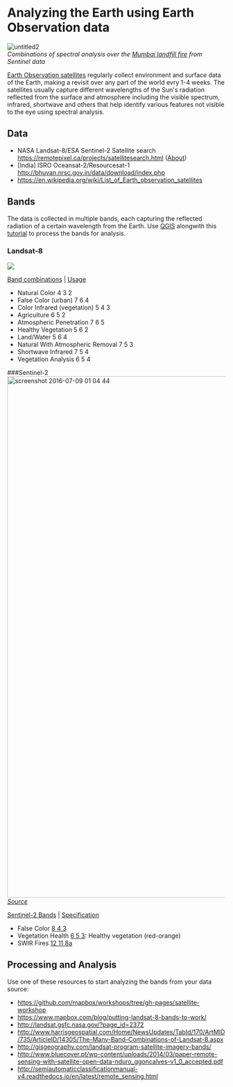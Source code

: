 # Analyzing the Earth using Earth Observation data

![untitled2](https://cloud.githubusercontent.com/assets/126868/16667445/24493b76-44aa-11e6-9c7f-96278c2f829d.gif)<br>
_Combinations of spectral analysis over the [Mumbai landfill fire](https://www.mapbox.com/blog/mumbai-landfill-fire/) from Sentinel data_

[Earth Observation satellites](https://en.wikipedia.org/wiki/Earth_observation_satellite) regularly collect environment and surface data of the Earth, making a revisit over any part of the world evry 1-4 weeks. The satellites usually capture different wavelengths of the Sun's radiation reflected from the surface and atmosphere including the visible spectrum, infrared, shortwave and others that help identify various features not visible to the eye using spectral analysis.

## Data
* NASA Landsat-8/ESA Sentinel-2 Satellite search https://remotepixel.ca/projects/satellitesearch.html ([About](https://remotepixel.ca/blog/satellitesearch_20160610.html))
* [India] ISRO Oceansat-2/Resourcesat-1  http://bhuvan.nrsc.gov.in/data/download/index.php
* https://en.wikipedia.org/wiki/List_of_Earth_observation_satellites

## Bands
The data is collected in multiple bands, each capturing the reflected radiation of a certain wavelength from the Earth. Use [QGIS](http://www.qgis.org/en/site/) alongwith this [tutorial](https://github.com/mapbox/workshops/tree/gh-pages/satellite-workshop) to process the bands for analysis.

### Landsat-8
![](http://landsat.gsfc.nasa.gov/wp-content/uploads/2015/06/Landsat.v.Sentinel-2.png)

[Band combinations](https://blogs.esri.com/esri/arcgis/2013/07/24/band-combinations-for-landsat-8/) | [Usage](http://landsat.usgs.gov/best_spectral_bands_to_use.php)

- Natural Color 4 3 2
- False Color (urban) 7 6 4
- Color Infrared (vegetation) 5 4 3
- Agriculture 6 5 2
- Atmospheric Penetration 7 6 5
- Healthy Vegetation 5 6 2
- Land/Water 5 6 4
- Natural With Atmospheric Removal 7 5 3
- Shortwave Infrared 7 5 4
- Vegetation Analysis 6 5 4

###Sentinel-2
<img width="1202" alt="screenshot 2016-07-09 01 04 44" src="https://cloud.githubusercontent.com/assets/126868/16699332/277277b4-4571-11e6-8e4f-b4d7fc045154.png">
_[Source](http://www.eurosdr.net/sites/default/files/images/inline/1-2dag_gascon_ws_sentinel.pdf)_

[Sentinel-2 Bands](https://earth.esa.int/web/sentinel/user-guides/sentinel-2-msi/resolutions/spatial) | [Specification](https://sentinel.esa.int/documents/247904/685211/Sentinel-2+Products+Specification+Document+%28PSD%29/0f7bedeb-9fbb-4b60-91aa-809162de456c)

- False Color [8 4 3](https://scientiaplusconscientia.wordpress.com/2016/02/11/working-with-sentinel-2-data-visualizing-and-exploring-with-snap/)
- Vegetation Health [6 5 3](http://www.sterlinggeo.com/news-articles/2016/01/07/a-look-at-the-new-sentinel-2a-data/): Healthy vegetation (red-orange)
- SWIR Fires [12 11 8a](http://www.geosage.com/highview/features_sentinel2.html)

## Processing and Analysis
Use one of these resources to start analyzing the bands from your data source:
- https://github.com/mapbox/workshops/tree/gh-pages/satellite-workshop
- https://www.mapbox.com/blog/putting-landsat-8-bands-to-work/
- http://landsat.gsfc.nasa.gov/?page_id=2372
- http://www.harrisgeospatial.com/Home/NewsUpdates/TabId/170/ArtMID/735/ArticleID/14305/The-Many-Band-Combinations-of-Landsat-8.aspx
- http://gisgeography.com/landsat-program-satellite-imagery-bands/
- http://www.bluecover.pt/wp-content/uploads/2014/03/paper-remote-sensing-with-satellite-open-data-nduro_ggoncalves-v1_0_accepted.pdf
- http://semiautomaticclassificationmanual-v4.readthedocs.io/en/latest/remote_sensing.html
